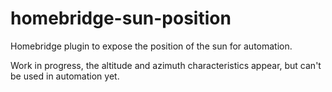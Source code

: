 # homebridge-sun-position
Homebridge plugin to expose the position of the sun for automation.

Work in progress, the altitude and azimuth characteristics appear, but can't be used in automation yet.